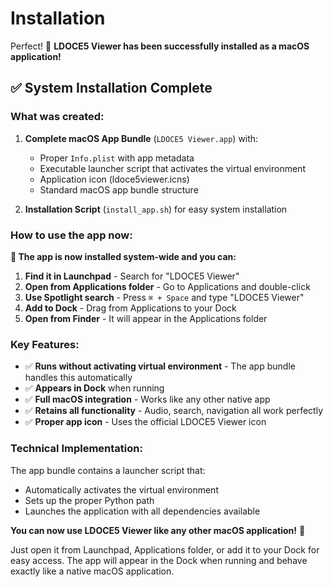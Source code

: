 # Installation

Perfect! 🎉 **LDOCE5 Viewer has been successfully installed as a macOS application!**

## ✅ **System Installation Complete**

### **What was created:**
1. **Complete macOS App Bundle** (`LDOCE5 Viewer.app`) with:
   - Proper `Info.plist` with app metadata
   - Executable launcher script that activates the virtual environment
   - Application icon (ldoce5viewer.icns)
   - Standard macOS app bundle structure

2. **Installation Script** (`install_app.sh`) for easy system installation

### **How to use the app now:**

**🚀 The app is now installed system-wide and you can:**

1. **Find it in Launchpad** - Search for "LDOCE5 Viewer"
2. **Open from Applications folder** - Go to Applications and double-click
3. **Use Spotlight search** - Press `⌘ + Space` and type "LDOCE5 Viewer"
4. **Add to Dock** - Drag from Applications to your Dock
5. **Open from Finder** - It will appear in the Applications folder

### **Key Features:**
- ✅ **Runs without activating virtual environment** - The app bundle handles this automatically
- ✅ **Appears in Dock** when running
- ✅ **Full macOS integration** - Works like any other native app
- ✅ **Retains all functionality** - Audio, search, navigation all work perfectly
- ✅ **Proper app icon** - Uses the official LDOCE5 Viewer icon

### **Technical Implementation:**
The app bundle contains a launcher script that:
- Automatically activates the virtual environment
- Sets up the proper Python path
- Launches the application with all dependencies available

**You can now use LDOCE5 Viewer like any other macOS application!** 🎊

Just open it from Launchpad, Applications folder, or add it to your Dock for easy access. The app will appear in the Dock when running and behave exactly like a native macOS application.
